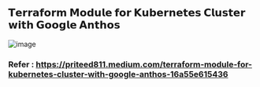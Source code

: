 
## 𝗧𝗲𝗿𝗿𝗮𝗳𝗼𝗿𝗺 𝗠𝗼𝗱𝘂𝗹𝗲 𝗳𝗼𝗿 𝗞𝘂𝗯𝗲𝗿𝗻𝗲𝘁𝗲𝘀 𝗖𝗹𝘂𝘀𝘁𝗲𝗿 𝘄𝗶𝘁𝗵 𝗚𝗼𝗼𝗴𝗹𝗲 𝗔𝗻𝘁𝗵𝗼𝘀

![image](https://user-images.githubusercontent.com/70017872/127543280-ee72e5ad-c01e-4d7c-ae93-a8ccbb6761eb.png)


### Refer : https://priteed811.medium.com/terraform-module-for-kubernetes-cluster-with-google-anthos-16a55e615436
